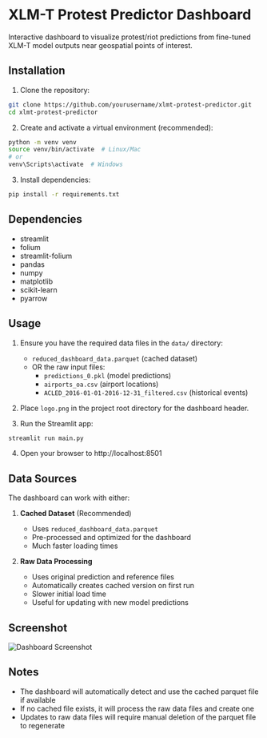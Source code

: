 # XLM-T Protest Predictor Dashboard

Interactive dashboard to visualize protest/riot predictions from fine-tuned XLM-T model outputs near geospatial points of interest.

## Installation

1. Clone the repository:
```bash
git clone https://github.com/yourusername/xlmt-protest-predictor.git
cd xlmt-protest-predictor
```

2. Create and activate a virtual environment (recommended):
```bash
python -m venv venv
source venv/bin/activate  # Linux/Mac
# or
venv\Scripts\activate  # Windows
```

3. Install dependencies:
```bash
pip install -r requirements.txt
```

## Dependencies

- streamlit
- folium
- streamlit-folium
- pandas
- numpy
- matplotlib
- scikit-learn
- pyarrow

## Usage

1. Ensure you have the required data files in the `data/` directory:
   - `reduced_dashboard_data.parquet` (cached dataset)
   - OR the raw input files:
     - `predictions_0.pkl` (model predictions)
     - `airports_oa.csv` (airport locations)
     - `ACLED_2016-01-01-2016-12-31_filtered.csv` (historical events)

2. Place `logo.png` in the project root directory for the dashboard header.

3. Run the Streamlit app:
```bash
streamlit run main.py
```

4. Open your browser to http://localhost:8501

## Data Sources

The dashboard can work with either:

1. **Cached Dataset** (Recommended)
   - Uses `reduced_dashboard_data.parquet`
   - Pre-processed and optimized for the dashboard
   - Much faster loading times

2. **Raw Data Processing**
   - Uses original prediction and reference files
   - Automatically creates cached version on first run
   - Slower initial load time
   - Useful for updating with new model predictions

## Screenshot

![Dashboard Screenshot](demo_dashboard_streamlit.png)

## Notes

- The dashboard will automatically detect and use the cached parquet file if available
- If no cached file exists, it will process the raw data files and create one
- Updates to raw data files will require manual deletion of the parquet file to regenerate
```